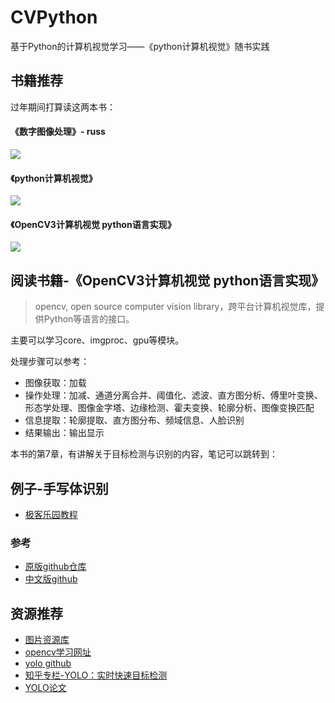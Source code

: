 # CVPython
基于Python的计算机视觉学习——《python计算机视觉》随书实践

## 书籍推荐

过年期间打算读这两本书：
#### 《数字图像处理》- russ
![](https://github.com/xinghalo/CVPython/blob/master/resource/markdown/Jietu20180209-104855.jpg?raw=true)

#### 《python计算机视觉》
![](https://github.com/xinghalo/CVPython/blob/master/resource/markdown/Jietu20180209-104913.jpg?raw=true)

#### 《OpenCV3计算机视觉 python语言实现》
![](https://github.com/xinghalo/CVPython/blob/master/resource/markdown/Jietu20180211-143857.jpg?raw=true)

## 阅读书籍-《OpenCV3计算机视觉 python语言实现》

> opencv, open source computer vision library，跨平台计算机视觉库，提供Python等语言的接口。

主要可以学习core、imgproc、gpu等模块。

处理步骤可以参考：

- 图像获取：加载
- 操作处理：加减、通道分离合并、阈值化、滤波、直方图分析、傅里叶变换、形态学处理、图像金字塔、边缘检测、霍夫变换、轮廓分析、图像变换匹配
- 信息提取：轮廓提取、直方图分布、频域信息、人脸识别
- 结果输出：输出显示

本书的第7章，有讲解关于目标检测与识别的内容，笔记可以跳转到：


## 例子-手写体识别

- [极客乐园教程](http://wiki.jikexueyuan.com/project/tensorflow-zh/tutorials/mnist_beginners.html)

### 参考

- [原版github仓库](https://github.com/tensorflow/tensorflow)
- [中文版github](https://github.com/jikexueyuanwiki/tensorflow-zh)

## 资源推荐

- [图片资源库](http://blog.csdn.net/chaipp0607/article/details/71403797)
- [opencv学习网址](http://www.opencv.org.cn/opencvdoc/2.3.2/html/doc/tutorials/tutorials.html)
- [yolo github]()
- [知乎专栏-YOLO：实时快速目标检测](https://zhuanlan.zhihu.com/p/25045711)
- [YOLO论文](https://arxiv.org/pdf/1506.02640.pdf)